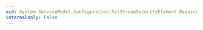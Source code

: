```yaml
---
uid: System.ServiceModel.Configuration.SslStreamSecurityElement.RequireClientCertificate
internalonly: False
---
```

